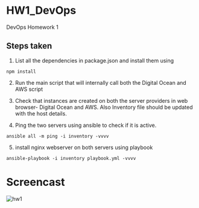 # HW1_DevOps
DevOps Homework 1


## Steps taken

1. List all the dependencies in package.json and install them using  
  ```
  npm install
  ```

2. Run the main script that will internally call both the Digital Ocean and AWS script

3. Check that instances are created on both the server providers in web browser- Digital Ocean and AWS. Also Inventory file should be updated with the host details.

4. Ping the two servers using ansible to check if it is active.
```
ansible all -m ping -i inventory -vvvv
```

5. install nginx webserver on both servers using playbook
```
ansible-playbook -i inventory playbook.yml -vvvv
```

# Screencast
![hw1](https://cloud.githubusercontent.com/assets/8634231/9923614/0bbe1df6-5cc5-11e5-844f-65b9124abf82.gif)
